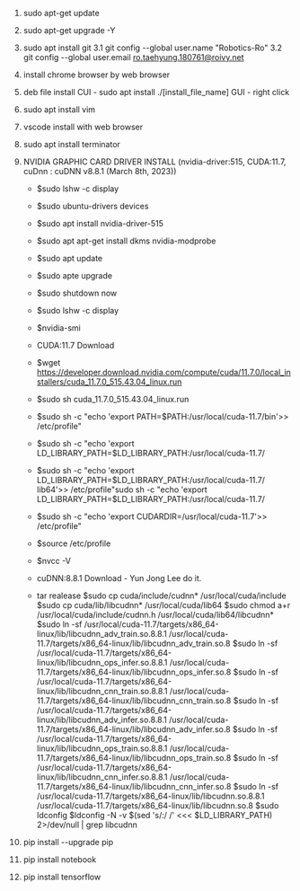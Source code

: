 1. sudo apt-get update 
2. sudo apt-get upgrade -Y
3. sudo apt install git
  3.1 git config --global user.name "Robotics-Ro"
  3.2 git config --global user.email ro.taehyung.180761@roivy.net
4. install chrome browser by web browser
5. deb file install
   CUI - sudo apt install ./[install_file_name]
   GUI - right click
6. sudo apt install vim
7. vscode install with web browser
8. sudo apt install terminator
9. NVIDIA GRAPHIC CARD DRIVER INSTALL (nvidia-driver:515, CUDA:11.7, cuDnn : cuDNN v8.8.1 (March 8th, 2023))
    - $sudo lshw -c display
    - $sudo ubuntu-drivers devices
    - $sudo apt install nvidia-driver-515
    - $sudo apt apt-get install dkms nvidia-modprobe
    - $sudo apt update
    - $sudo apte upgrade
    - $sudo shutdown now
    - $sudo lshw -c display
    - $nvidia-smi
    - CUDA:11.7 Download
    - $wget https://developer.download.nvidia.com/compute/cuda/11.7.0/local_installers/cuda_11.7.0_515.43.04_linux.run
    - $sudo sh cuda_11.7.0_515.43.04_linux.run
    - $sudo sh -c "echo 'export PATH=$PATH:/usr/local/cuda-11.7/bin'>> /etc/profile"
    - $sudo sh -c "echo 'export LD_LIBRARY_PATH=$LD_LIBRARY_PATH:/usr/local/cuda-11.7/
    - $sudo sh -c "echo 'export LD_LIBRARY_PATH=$LD_LIBRARY_PATH:/usr/local/cuda-11.7/ lib64'>> /etc/profile"sudo sh -c "echo 'export         LD_LIBRARY_PATH=$LD_LIBRARY_PATH:/usr/local/cuda-11.7/

    - $sudo sh -c "echo 'export CUDARDIR=/usr/local/cuda-11.7'>> /etc/profile"
    - $source /etc/profile
    - $nvcc -V
    - cuDNN:8.8.1 Download - Yun Jong Lee do it.
    - tar realease
     $sudo cp cuda/include/cudnn* /usr/local/cuda/include
     $sudo cp cuda/lib/libcudnn* /usr/local/cuda/lib64
     $sudo chmod a+r /usr/local/cuda/include/cudnn.h /usr/local/cuda/lib64/libcudnn*
     $sudo ln -sf /usr/local/cuda-11.7/targets/x86_64-linux/lib/libcudnn_adv_train.so.8.8.1 /usr/local/cuda-11.7/targets/x86_64-linux/lib/libcudnn_adv_train.so.8
     $sudo ln -sf /usr/local/cuda-11.7/targets/x86_64-linux/lib/libcudnn_ops_infer.so.8.8.1 /usr/local/cuda-11.7/targets/x86_64-linux/lib/libcudnn_ops_infer.so.8
     $sudo ln -sf /usr/local/cuda-11.7/targets/x86_64-linux/lib/libcudnn_cnn_train.so.8.8.1 /usr/local/cuda-11.7/targets/x86_64-linux/lib/libcudnn_cnn_train.so.8
     $sudo ln -sf /usr/local/cuda-11.7/targets/x86_64-linux/lib/libcudnn_adv_infer.so.8.8.1 /usr/local/cuda-11.7/targets/x86_64-linux/lib/libcudnn_adv_infer.so.8
     $sudo ln -sf /usr/local/cuda-11.7/targets/x86_64-linux/lib/libcudnn_ops_train.so.8.8.1 /usr/local/cuda-11.7/targets/x86_64-linux/lib/libcudnn_ops_train.so.8
     $sudo ln -sf /usr/local/cuda-11.7/targets/x86_64-linux/lib/libcudnn_cnn_infer.so.8.8.1 /usr/local/cuda-11.7/targets/x86_64-linux/lib/libcudnn_cnn_infer.so.8
     $sudo ln -sf /usr/local/cuda-11.7/targets/x86_64-linux/lib/libcudnn.so.8.8.1 /usr/local/cuda-11.7/targets/x86_64-linux/lib/libcudnn.so.8
     $sudo ldconfig
     $ldconfig -N -v $(sed 's/:/ /' <<< $LD_LIBRARY_PATH) 2>/dev/null | grep libcudnn


10. pip install --upgrade pip
11. pip install notebook
12. pip install tensorflow
